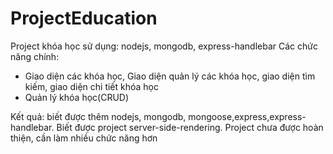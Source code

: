 # ProjectEducation
Project khóa học
sử dụng: nodejs, mongodb, express-handlebar
Các chức năng chính: 
- Giao diện các khóa học, Giao diện quản lý các khóa học, giao diện tìm kiếm, giao diện chi tiết khóa học
- Quản lý khóa học(CRUD)


Kết quả: biết được thêm nodejs, mongodb, mongoose,express,express-handlebar. Biết được project server-side-rendering. 
Project chưa được hoàn thiện, cần làm nhiều chức năng hơn
